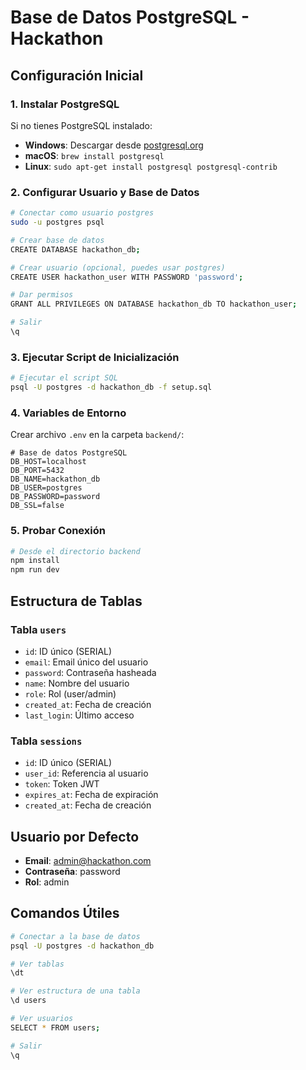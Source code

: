# Base de Datos PostgreSQL - Hackathon

## Configuración Inicial

### 1. Instalar PostgreSQL
Si no tienes PostgreSQL instalado:
- **Windows**: Descargar desde [postgresql.org](https://www.postgresql.org/download/windows/)
- **macOS**: `brew install postgresql`
- **Linux**: `sudo apt-get install postgresql postgresql-contrib`

### 2. Configurar Usuario y Base de Datos

```bash
# Conectar como usuario postgres
sudo -u postgres psql

# Crear base de datos
CREATE DATABASE hackathon_db;

# Crear usuario (opcional, puedes usar postgres)
CREATE USER hackathon_user WITH PASSWORD 'password';

# Dar permisos
GRANT ALL PRIVILEGES ON DATABASE hackathon_db TO hackathon_user;

# Salir
\q
```

### 3. Ejecutar Script de Inicialización

```bash
# Ejecutar el script SQL
psql -U postgres -d hackathon_db -f setup.sql
```

### 4. Variables de Entorno

Crear archivo `.env` en la carpeta `backend/`:

```env
# Base de datos PostgreSQL
DB_HOST=localhost
DB_PORT=5432
DB_NAME=hackathon_db
DB_USER=postgres
DB_PASSWORD=password
DB_SSL=false
```

### 5. Probar Conexión

```bash
# Desde el directorio backend
npm install
npm run dev
```

## Estructura de Tablas

### Tabla `users`
- `id`: ID único (SERIAL)
- `email`: Email único del usuario
- `password`: Contraseña hasheada
- `name`: Nombre del usuario
- `role`: Rol (user/admin)
- `created_at`: Fecha de creación
- `last_login`: Último acceso

### Tabla `sessions`
- `id`: ID único (SERIAL)
- `user_id`: Referencia al usuario
- `token`: Token JWT
- `expires_at`: Fecha de expiración
- `created_at`: Fecha de creación

## Usuario por Defecto
- **Email**: admin@hackathon.com
- **Contraseña**: password
- **Rol**: admin

## Comandos Útiles

```bash
# Conectar a la base de datos
psql -U postgres -d hackathon_db

# Ver tablas
\dt

# Ver estructura de una tabla
\d users

# Ver usuarios
SELECT * FROM users;

# Salir
\q
```
